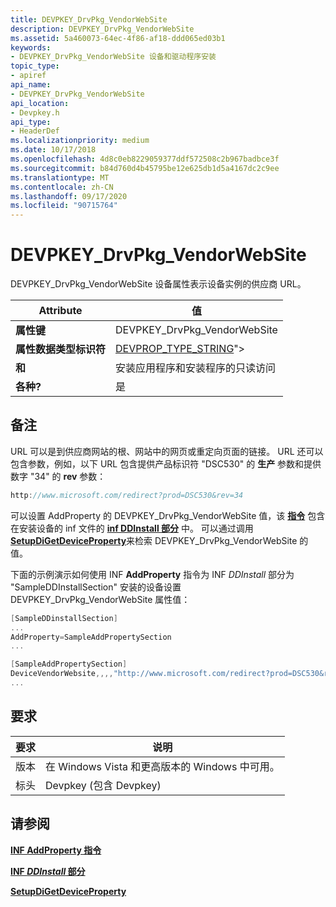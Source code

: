 ```yaml
---
title: DEVPKEY_DrvPkg_VendorWebSite
description: DEVPKEY_DrvPkg_VendorWebSite
ms.assetid: 5a460073-64ec-4f86-af18-ddd065ed03b1
keywords:
- DEVPKEY_DrvPkg_VendorWebSite 设备和驱动程序安装
topic_type:
- apiref
api_name:
- DEVPKEY_DrvPkg_VendorWebSite
api_location:
- Devpkey.h
api_type:
- HeaderDef
ms.localizationpriority: medium
ms.date: 10/17/2018
ms.openlocfilehash: 4d8c0eb8229059377ddf572508c2b967badbce3f
ms.sourcegitcommit: b84d760d4b45795be12e625db1d5a4167dc2c9ee
ms.translationtype: MT
ms.contentlocale: zh-CN
ms.lasthandoff: 09/17/2020
ms.locfileid: "90715764"
---
```

# <a name="devpkey_drvpkg_vendorwebsite"></a>DEVPKEY_DrvPkg_VendorWebSite

DEVPKEY_DrvPkg_VendorWebSite 设备属性表示设备实例的供应商 URL。

|Attribute|值|
|----|----|
|**属性键**|DEVPKEY_DrvPkg_VendorWebSite|
|**属性数据类型标识符**|[DEVPROP_TYPE_STRING](devprop-type-string.md)">|
|**和**|安装应用程序和安装程序的只读访问|
|**各种?**|是|

## <a name="remarks"></a>备注

URL 可以是到供应商网站的根、网站中的网页或重定向页面的链接。 URL 还可以包含参数，例如，以下 URL 包含提供产品标识符 "DSC530" 的 **生产** 参数和提供数字 "34" 的 **rev** 参数：

```cpp
http://www.microsoft.com/redirect?prod=DSC530&rev=34
```

可以设置 AddProperty 的 DEVPKEY_DrvPkg_VendorWebSite 值，该 [**指令**](./inf-addproperty-directive.md) 包含在安装设备的 inf 文件的 [**inf DDInstall 部分**](./inf-ddinstall-section.md) 中。 可以通过调用 [**SetupDiGetDeviceProperty**](/windows/win32/api/setupapi/nf-setupapi-setupdigetdevicepropertyw)来检索 DEVPKEY_DrvPkg_VendorWebSite 的值。

下面的示例演示如何使用 INF **AddProperty** 指令为 INF *DDInstall* 部分为 "SampleDDInstallSection" 安装的设备设置 DEVPKEY_DrvPkg_VendorWebSite 属性值：

```cpp
[SampleDDinstallSection]
...
AddProperty=SampleAddPropertySection
...

[SampleAddPropertySection]
DeviceVendorWebsite,,,,"http://www.microsoft.com/redirect?prod=DSC530&rev=34"
...
```

## <a name="requirements"></a>要求

|要求|说明|
|----|----|
|版本|在 Windows Vista 和更高版本的 Windows 中可用。|
|标头|Devpkey (包含 Devpkey) |

## <a name="see-also"></a>请参阅

[**INF AddProperty 指令**](./inf-addproperty-directive.md)

[**INF *DDInstall* 部分**](./inf-ddinstall-section.md)

[**SetupDiGetDeviceProperty**](/windows/win32/api/setupapi/nf-setupapi-setupdigetdevicepropertyw)